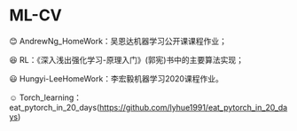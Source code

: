 # ML-CV
:blush: AndrewNg_HomeWork：吴恩达机器学习公开课课程作业；

:laughing: RL：《深入浅出强化学习-原理入门》(郭宪)书中的主要算法实现；

:smiley: Hungyi-LeeHomeWork：李宏毅机器学习2020课程作业。

:relaxed: Torch_learning：eat_pytorch_in_20_days(https://github.com/lyhue1991/eat_pytorch_in_20_days)
